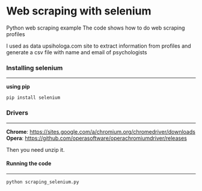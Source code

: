 # Web scraping with selenium
Python web scraping example
The code shows how to do web scraping profiles

I used as data upsihologa.com site to extract information from profiles and generate a csv file with name and email of psychologists

### Installing selenium
***

__using pip__
```
pip install selenium
```

### Drivers
***

__Chrome__: 
https://sites.google.com/a/chromium.org/chromedriver/downloads  
__Opera__: 
https://github.com/operasoftware/operachromiumdriver/releases

Then you need unzip it.


#### Running the code
***
```
python scraping_selenium.py
```

